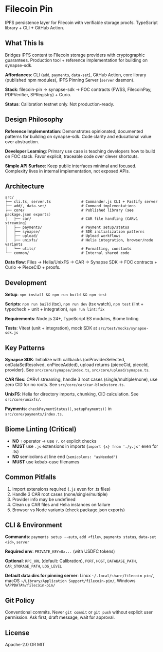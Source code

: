 # Filecoin Pin

IPFS persistence layer for Filecoin with verifiable storage proofs. TypeScript library + CLI + GitHub Action.

## What This Is

Bridges IPFS content to Filecoin storage providers with cryptographic guarantees. Production tool + reference implementation for building on synapse-sdk.

**Affordances**: CLI (`add`, `payments`, `data-set`), GitHub Action, core library (published npm modules), IPFS Pinning Server (`server` daemon).

**Stack**: filecoin-pin → synapse-sdk → FOC contracts (FWSS, FilecoinPay, PDPVerifier, SPRegistry) + Curio.

**Status**: Calibration testnet only. Not production-ready.

## Design Philosophy

**Reference Implementation**: Demonstrates opinionated, documented patterns for building on synapse-sdk. Code clarity and educational value over abstraction.

**Developer Learning**: Primary use case is teaching developers how to build on FOC stack. Favor explicit, traceable code over clever shortcuts.

**Simple API Surface**: Keep public interfaces minimal and focused. Complexity lives in internal implementation, not exposed APIs.

## Architecture

```
src/
├── cli.ts, server.ts              # Commander.js CLI + Fastify server
├── add/, data-set/                # Command implementations
├── core/                          # Published library (see package.json exports)
│   ├── car/                       # CAR file handling (CARv1 streaming)
│   ├── payments/                  # Payment setup/status
│   ├── synapse/                   # SDK initialization patterns
│   ├── upload/                    # Upload workflows
│   ├── unixfs/                    # Helia integration, browser/node variants
│   └── utils/                     # Formatting, constants
└── common/                        # Internal shared code
```

**Data flow**: Files → Helia/UnixFS → CAR → Synapse SDK → FOC contracts + Curio → PieceCID + proofs.

## Development

**Setup**: `npm install && npm run build && npm test`

**Scripts**: `npm run build` (tsc), `npm run dev` (tsx watch), `npm test` (lint + typecheck + unit + integration), `npm run lint:fix`

**Requirements**: Node.js 24+, TypeScript ES modules, Biome linting

**Tests**: Vitest (unit + integration), mock SDK at `src/test/mocks/synapse-sdk.js`

## Key Patterns

**Synapse SDK**: Initialize with callbacks (onProviderSelected, onDataSetResolved, onPieceAdded), upload returns {pieceCid, pieceId, provider}. See `src/core/synapse/index.ts`, `src/core/upload/synapse.ts`.

**CAR files**: CARv1 streaming, handle 3 root cases (single/multiple/none), use zero CID for no roots. See `src/core/car/car-blockstore.ts`.

**UnixFS**: Helia for directory imports, chunking, CID calculation. See `src/core/unixfs/`.

**Payments**: `checkPaymentStatus()`, `setupPayments()` in `src/core/payments/index.ts`.

## Biome Linting (Critical)

- **NO** `!` operator → use `?.` or explicit checks
- **MUST** use `.js` extensions in imports (`import {x} from './y.js'` even for .ts)
- **NO** semicolons at line end (`semicolons: "asNeeded"`)
- **MUST** use kebab-case filenames

## Common Pitfalls

1. Import extensions required (`.js` even for .ts files)
2. Handle 3 CAR root cases (none/single/multiple)
3. Provider info may be undefined
4. Clean up CAR files and Helia instances on failure
5. Browser vs Node variants (check package.json exports)

## CLI & Environment

**Commands**: `payments setup --auto`, `add <file>`, `payments status`, `data-set <id>`, `server`

**Required env**: `PRIVATE_KEY=0x...` (with USDFC tokens)

**Optional**: `RPC_URL` (default: Calibration), `PORT`, `HOST`, `DATABASE_PATH`, `CAR_STORAGE_PATH`, `LOG_LEVEL`

**Default data dirs for pinning server**: Linux `~/.local/share/filecoin-pin/`, macOS `~/Library/Application Support/filecoin-pin/`, Windows `%APPDATA%/filecoin-pin/`

## Git Policy

Conventional commits. Never `git commit` or `git push` without explicit user permission. Ask first, draft message, wait for approval.

## License

Apache-2.0 OR MIT
